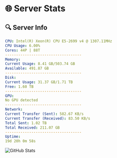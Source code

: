 # 🌐 Server Stats
## 🔍 Server Info
```yaml
CPU: Intel(R) Xeon(R) CPU E5-2699 v4 @ 1307.11MHz
CPU Usage: 6.00%
Cores: 44P | 88T
-----------------------------------
Memory:
Current Usage: 8.41 GB/503.74 GB
Available: 491.87 GB
-----------------------------------
Disk:
Current Usage: 31.37 GB/1.71 TB
Free: 1.60 TB
-----------------------------------
GPU:
No GPU detected
-----------------------------------
Network:
Current Transfer (Sent): 582.67 KB/s
Current Transfer (Received): 83.50 KB/s
Total Sent: 1.02 TB
Total Received: 211.07 GB
-----------------------------------
Uptime:
19d 20h 0m 58s
```
![GitHub Stats](https://img.shields.io/badge/Updated-2025-05-09_13:09:46-blue)